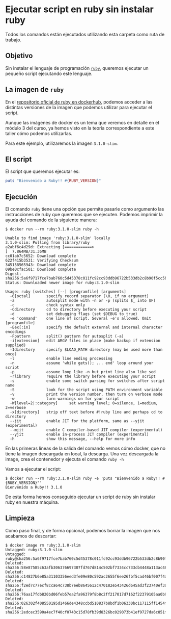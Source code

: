# Ejecutar script en ruby sin instalar ruby

Todos los comandos están ejecutados utilizando esta carpeta como ruta de trabajo.

## Objetivo

Sin instalar el lenguaje de programación [`ruby`](https://www.ruby-lang.org/en/), queremos ejecutar
un pequeño script ejecutando este lenguaje.

## La imagen de `ruby`

En el 
[repositorio oficial de ruby en dockerhub](https://hub.docker.com/_/ruby), 
podemos acceder a las distintas
versiones de la imagen que podemos utilizar para ejecutar el script.

Aunque las imágenes de docker es un tema que veremos en detalle en el módulo 3 del curso, 
ya hemos visto en la teoría correspondiente a este taller cómo podemos utilizarlas.

Para este ejemplo, utilizaremos la imagen `3.1.0-slim`.

## El script

El script que queremos ejecutar es:

```ruby
puts "Bienvenido a Ruby!! #{RUBY_VERSION}"
```

## Ejecución
El comando `ruby` tiene una opción que permite pasarle como argumento
las instrucciones de ruby que queremos que se ejecuten. Podemos imprimir la
ayuda del comando de la siguiente manera:


```text
$ docker run --rm ruby:3.1.0-slim ruby -h

Unable to find image 'ruby:3.1.0-slim' locally
3.1.0-slim: Pulling from library/ruby
a2abf6c4d29d: Extracting [============>                                      ]  7.864MB/31.36MB
cc01ab7c5652: Download complete
622f415b3531: Verifying Checksum
345158565943: Download complete
09be0cfac501: Download complete
Digest: sha256:5a6f9717fce7bab760c5d45378c011fc92cc93ddb96722b533db2c8b90f5cc5b
Status: Downloaded newer image for ruby:3.1.0-slim

Usage: ruby [switches] [--] [programfile] [arguments]
  -0[octal]       specify record separator (\0, if no argument)
  -a              autosplit mode with -n or -p (splits $_ into $F)
  -c              check syntax only
  -Cdirectory     cd to directory before executing your script
  -d              set debugging flags (set $DEBUG to true)
  -e 'command'    one line of script. Several -e's allowed. Omit [programfile]
  -Eex[:in]       specify the default external and internal character encodings
  -Fpattern       split() pattern for autosplit (-a)
  -i[extension]   edit ARGV files in place (make backup if extension supplied)
  -Idirectory     specify $LOAD_PATH directory (may be used more than once)
  -l              enable line ending processing
  -n              assume 'while gets(); ... end' loop around your script
  -p              assume loop like -n but print line also like sed
  -rlibrary       require the library before executing your script
  -s              enable some switch parsing for switches after script name
  -S              look for the script using PATH environment variable
  -v              print the version number, then turn on verbose mode
  -w              turn warnings on for your script
  -W[level=2|:category]     set warning level; 0=silence, 1=medium, 2=verbose
  -x[directory]   strip off text before #!ruby line and perhaps cd to directory
  --jit           enable JIT for the platform, same as --yjit (experimental)
  --mjit          enable C compiler-based JIT compiler (experimental)
  --yjit          enable in-process JIT compiler (experimental)
  -h              show this message, --help for more info
```

En las primeras líneas de la salida del comando vemos cómo docker, que no tiene la 
imagen descargada en local, la descarga. Una vez descargada la image, crea el contenedor
y ejecuta el comando `ruby -h`

Vamos a ejecutar el script:

```shell
$ docker run --rm ruby:3.1.0-slim ruby -e 'puts "Bienvenido a Ruby!! #{RUBY_VERSION}"'
Bienvenido a Ruby!! 3.1.0
```

De esta forma hemos conseguido ejecutar un script de ruby sin instalar ruby en nuestra
máquina. 

## Limpieza

Como paso final, y de forma opcional, podemos borrar la imagen que nos acabamos de descartar:

```shell
$ docker image rm ruby:3.1.0-slim
Untagged: ruby:3.1.0-slim
Untagged: ruby@sha256:5a6f9717fce7bab760c5d45378c011fc92cc93ddb96722b533db2c8b90f5cc5b
Deleted: sha256:58e87585c63afb306376697307fd767d814c502bf7334cc733cb4448a113ac48
Deleted: sha256:c14827b6e85a31103356eed3fe09e80c592ac2655f6ee26fbf5cad46bf007f4a
Deleted: sha256:f2ed7c77ecf8cca64c738b7eeb8645612c470182e543426d645ad3f23740ef3a
Deleted: sha256:76aa17fdb820bd06feb57ea2fa96379f8b8c2ff217017d7162f22379105aa0b9
Deleted: sha256:026302f408550195d1466de4348ccbd510837b8bdf1b06330bc117115ff1454f
Deleted: sha256:2edcec3590a4ec7f40cf0743c15d78fb39d8326bc029073b41ef9727da6c851f
```